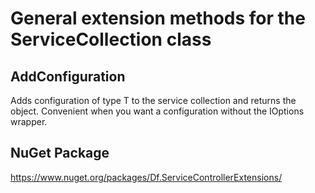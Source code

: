 # General extension methods for the ServiceCollection class

## AddConfiguration
Adds configuration of type T to the service collection and returns the object.
Convenient when you want a configuration without the IOptions wrapper.

## NuGet Package
https://www.nuget.org/packages/Df.ServiceControllerExtensions/
